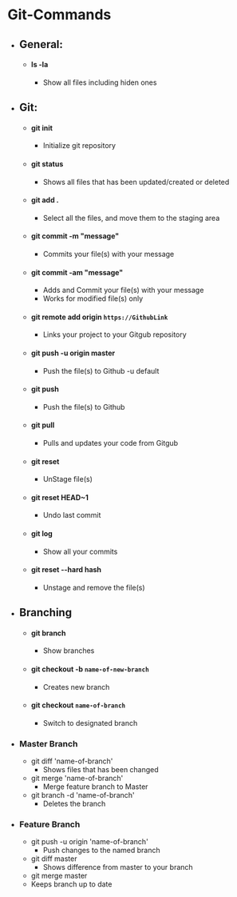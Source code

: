 # Git-Commands #

- ## General: ##
  - #### ls -la ####
    - Show all files including hiden ones

- ## Git: ##
  - #### git init ####
    - Initialize git repository
  - #### git status #### 
    - Shows all files that has been updated/created or deleted
  - #### git add . ####
    - Select all the files, and move them to the staging area
  - #### git commit -m "message" ####
    - Commits your file(s) with your message
  - #### git commit -am "message"
    - Adds and Commit your file(s) with your message
    - Works for modified file(s) only
  - #### git remote add origin `https://GithubLink` ####
    -  Links your project to your Gitgub repository
  - #### git push -u origin master ####
    - Push the file(s) to Github -u default
  - #### git push ####
    - Push the file(s) to Github
  - #### git pull ####
    - Pulls and updates your code from Gitgub
  - #### git reset #### 
    - UnStage file(s)
  - #### git reset HEAD~1 ####
    - Undo last commit
  - #### git log ####
    - Show all your commits
  - #### git reset --hard hash ####
    - Unstage and remove the file(s)

- ## Branching ##
  - #### git branch ####
    - Show branches
  - #### git checkout -b `name-of-new-branch`
      - Creates new branch
  - #### git checkout `name-of-branch`
    - Switch to designated branch

- ### Master Branch ###
  - git diff 'name-of-branch'
    -  Shows files that has been changed
  - git merge 'name-of-branch'
    -  Merge feature branch to Master
  - git branch -d 'name-of-branch'
    - Deletes the branch

- ### Feature Branch ###
  - git push -u origin 'name-of-branch'
    - Push changes to the named branch
  - git diff master
    - Shows difference from master to your branch
  -  git merge master
    - Keeps branch up to date